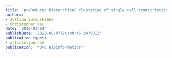 ```yaml
---
title: 'pcaReduce: hierarchical clustering of single cell transcriptional profiles'
authors:
- Justina Zurauskiene
- Christopher Yau
date: '2016-01-01'
publishDate: '2025-08-07T20:48:45.347901Z'
publication_types:
- article-journal
publication: '*BMC Bioinformatics*'
---
```

